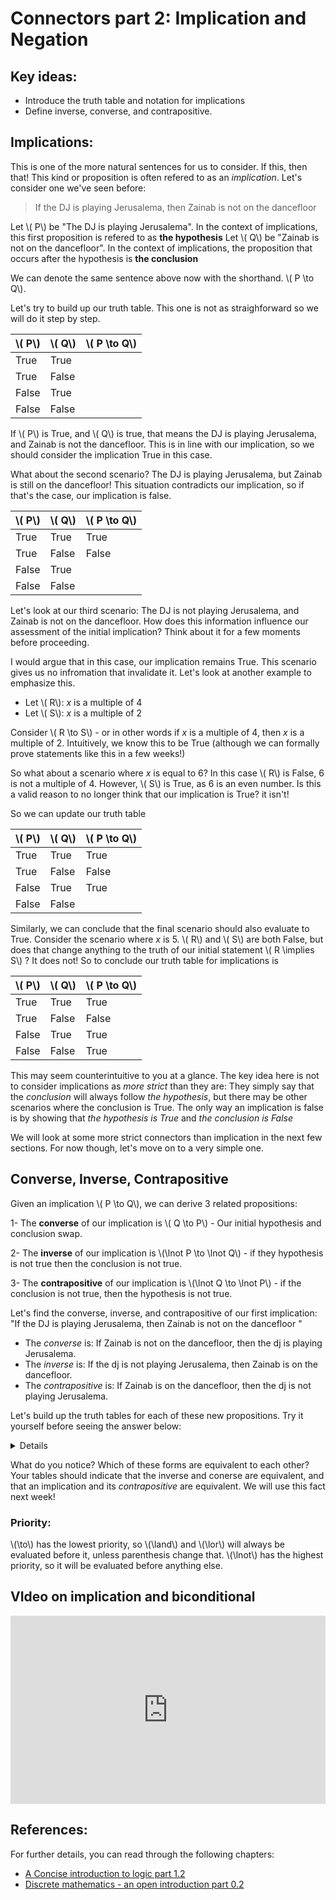 # Connectors part 2: Implication and Negation

## Key ideas:
- Introduce the truth table and notation for implications
- Define inverse, converse, and contrapositive.

## Implications:
This is one of the more natural sentences for us to consider. If this, then that! This kind or proposition is often refered to as an *implication*. Let's consider one we've seen before:

> If the DJ is playing Jerusalema, then Zainab is not on the dancefloor

Let \\( P\\) be "The DJ is playing Jerusalema". In the context of implications, this first proposition is refered to as **the hypothesis**
Let \\( Q\\) be "Zainab is not on the dancefloor". In the context of implications, the proposition that occurs after the hypothesis is **the conclusion**

We can denote the same sentence above now with the shorthand. \\( P \to  Q\\).

Let's try to build up our truth table. This one is not as straighforward so we will do it step by step.

| \\( P\\) | \\( Q\\) | \\( P \to  Q\\) |
| ------------ | -------------| -----------------------------------|
| True | True |  |
| True | False |  | 
| False | True |  | 
| False | False |  | 


If \\( P\\) is True, and \\( Q\\) is true, that means the DJ is playing Jerusalema, and Zainab is not the dancefloor. This is in line with our implication, so we should consider the implication True in this case.

What about the second scenario? The DJ is playing Jerusalema, but Zainab is still on the dancefloor! This situation contradicts our implication, so if that's the case, our implication is false.

| \\( P\\) | \\( Q\\) | \\( P \to  Q\\) |
| ------------ | -------------| --------------------------------|
| True | True | True |
| True | False | False | 
| False | True |  | 
| False | False |  | 

Let's look at our third scenario: The DJ is not playing Jerusalema, and Zainab is not on the dancefloor. How does this information influence our assessment of the initial implication? Think about it for a few moments before proceeding. 

I would argue that in this case, our implication remains True. This scenario gives us no infromation that invalidate it. Let's look at another example to emphasize this. 

- Let \\( R\\): *x* is a multiple of 4
- Let \\( S\\): *x* is a multiple of 2

Consider \\( R \to  S\\) - or in other words if *x* is a multiple of 4, then *x* is a multiple of 2. Intuitively, we know this to be True (although we can formally prove statements like this in a few weeks!)

So what about a scenario where *x* is equal to 6? In this case \\( R\\) is False, 6 is not a multiple of 4. However, \\( S\\) is True, as 6 is an even number. Is this a valid reason to no longer think that our implication is True? it isn't!

So we can update our truth table 

| \\( P\\) | \\( Q\\) | \\( P \to  Q\\)|
| ------------ | -------------| -------------------------------|
| True | True | True |
| True | False | False | 
| False | True | True | 
| False | False |  | 

Similarly, we can conclude that the final scenario should also evaluate to True. Consider the scenario where *x* is 5. \\( R\\) and \\( S\\) are both False, but does that change anything to the truth of our initial statement \\( R \implies  S\\) ? It does not! So to conclude our truth table for implications is

| \\( P\\) | \\( Q\\) | \\( P \to  Q\\)|
| ------------ | -------------| -----------------------------------|
| True | True | True |
| True | False | False | 
| False | True | True | 
| False | False | True | 

This may seem counterintuitive to you at a glance. The key idea here is not to consider implications as *more strict* than they are: They simply say that the *conclusion* will always follow *the hypothesis*, but there may be other scenarios where the conclusion is True. The only way an implication is false is by showing that *the hypothesis is True* and *the conclusion is False* 

We will look at some more strict connectors than implication in the next few sections. For now though, let's move on to a very simple one. 

## Converse, Inverse, Contrapositive

Given an implication \\( P \to  Q\\), we can derive 3 related propositions:

1- The **converse** of our implication is \\( Q \to  P\\) - Our initial hypothesis and conclusion swap.

2- The **inverse** of our implication is \\(\lnot  P \to \lnot  Q\\) - if they hypothesis is not true then the conclusion is not true.

3- The **contrapositive** of our implication is \\(\lnot  Q \to \lnot  P\\) - if the conclusion is not true, then the hypothesis is not true.

Let's find the converse, inverse, and contrapositive of our first implication: "If the DJ is playing Jerusalema, then Zainab is not on the dancefloor
"

- The *converse* is: If Zainab is not on the dancefloor, then the dj is playing Jerusalema.
- The *inverse* is: If the dj is not playing Jerusalema, then Zainab is on the dancefloor.
- The *contrapositive* is: If Zainab is on the dancefloor, then the dj is not playing Jerusalema.

Let's build up the truth tables for each of these new propositions. Try it yourself before seeing the answer below:

<details>answer:
	
| \\( P\\) | \\( Q\\) | \\( P \to  Q\\)| \\( Q \to  P\\) | \\(\lnot  P \to \lnot  Q\\)|\\(\lnot  Q \to \lnot  P\\) |
| ------------ | -------------| -----------------------------------|--|--|--|
| True | True | True | True | True | True |
| True | False | False | True | True | False |
| False | True | True | False | False | True |
| False | False | True |  True | True | True |

</details>

What do you notice? Which of these forms are equivalent to each other? Your tables should indicate that the inverse and conerse are equivalent, and that an implication and its *contrapositive* are equivalent. We will use this fact next week!

### Priority:
\\(\to\\) has the lowest priority, so \\(\land\\) and \\(\lor\\) will always be evaluated before it, unless parenthesis change that.
\\(\lnot\\) has the highest priority, so it will be evaluated before anything else. 


## VIdeo on implication and biconditional

<div style="position: relative; padding-bottom: 59.73451327433629%; height: 0;"><iframe src="https://youtube.com/embed/9AOt6w4cKZI" frameborder="0" webkitallowfullscreen mozallowfullscreen allowfullscreen style="position: absolute; top: 0; left: 0; width: 100%; height: 100%;"></iframe></div>

## References:

For further details, you can read through the following chapters:
- [A Concise introduction to logic part 1.2](https://open.umn.edu/opentextbooks/textbooks/452)
- [Discrete mathematics - an open introduction part 0.2](http://discrete.openmathbooks.org/dmoi3/sec_propositional.html)

